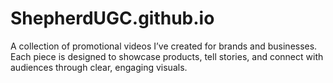 # ShepherdUGC.github.io
A collection of promotional videos I’ve created for brands and businesses. Each piece is designed to showcase products, tell stories, and connect with audiences through clear, engaging visuals.

